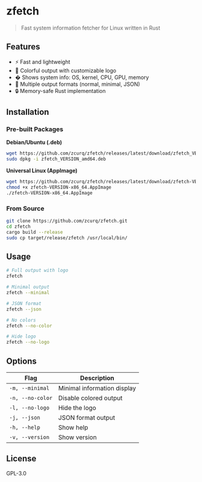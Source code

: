 # zfetch

> Fast system information fetcher for Linux written in Rust

## Features

- ⚡ Fast and lightweight
- 🎨 Colorful output with customizable logo
- � Shows system info: OS, kernel, CPU, GPU, memory
- 📱 Multiple output formats (normal, minimal, JSON)
- 🔒 Memory-safe Rust implementation

## Installation

### Pre-built Packages

**Debian/Ubuntu (.deb)**
```bash
wget https://github.com/zcurq/zfetch/releases/latest/download/zfetch_VERSION_amd64.deb
sudo dpkg -i zfetch_VERSION_amd64.deb
```

**Universal Linux (AppImage)**
```bash
wget https://github.com/zcurq/zfetch/releases/latest/download/zfetch-VERSION-x86_64.AppImage
chmod +x zfetch-VERSION-x86_64.AppImage
./zfetch-VERSION-x86_64.AppImage
```

### From Source

```bash
git clone https://github.com/zcurq/zfetch.git
cd zfetch
cargo build --release
sudo cp target/release/zfetch /usr/local/bin/
```

## Usage

```bash
# Full output with logo
zfetch

# Minimal output
zfetch --minimal

# JSON format
zfetch --json

# No colors
zfetch --no-color

# Hide logo
zfetch --no-logo
```

## Options

| Flag | Description |
|------|-------------|
| `-m, --minimal` | Minimal information display |
| `-n, --no-color` | Disable colored output |
| `-l, --no-logo` | Hide the logo |
| `-j, --json` | JSON format output |
| `-h, --help` | Show help |
| `-v, --version` | Show version |

## License

GPL-3.0
